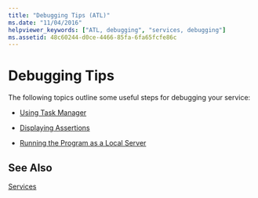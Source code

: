 ```yaml
---
title: "Debugging Tips (ATL)"
ms.date: "11/04/2016"
helpviewer_keywords: ["ATL, debugging", "services, debugging"]
ms.assetid: 48c60244-d0ce-4466-85fa-6fa65fcfe86c
---
```

# Debugging Tips

The following topics outline some useful steps for debugging your service:

- [Using Task Manager](../atl/using-task-manager.md)

- [Displaying Assertions](../atl/displaying-assertions.md)

- [Running the Program as a Local Server](../atl/running-the-program-as-a-local-server.md)

## See Also

[Services](../atl/atl-services.md)

